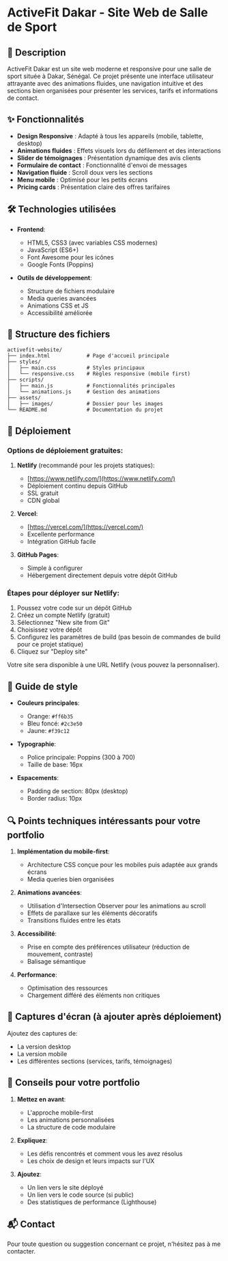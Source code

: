# ActiveFit Dakar - Site Web de Salle de Sport

## 📝 Description

ActiveFit Dakar est un site web moderne et responsive pour une salle de sport située à Dakar, Sénégal. Ce projet présente une interface utilisateur attrayante avec des animations fluides, une navigation intuitive et des sections bien organisées pour présenter les services, tarifs et informations de contact.

## ✨ Fonctionnalités

- **Design Responsive** : Adapté à tous les appareils (mobile, tablette, desktop)
- **Animations fluides** : Effets visuels lors du défilement et des interactions
- **Slider de témoignages** : Présentation dynamique des avis clients
- **Formulaire de contact** : Fonctionnalité d'envoi de messages
- **Navigation fluide** : Scroll doux vers les sections
- **Menu mobile** : Optimisé pour les petits écrans
- **Pricing cards** : Présentation claire des offres tarifaires

## 🛠 Technologies utilisées

- **Frontend**:
  - HTML5, CSS3 (avec variables CSS modernes)
  - JavaScript (ES6+)
  - Font Awesome pour les icônes
  - Google Fonts (Poppins)

- **Outils de développement**:
  - Structure de fichiers modulaire
  - Media queries avancées
  - Animations CSS et JS
  - Accessibilité améliorée

## 📂 Structure des fichiers

```
activefit-website/
├── index.html            # Page d'accueil principale
├── styles/
│   ├── main.css          # Styles principaux
│   └── responsive.css    # Règles responsive (mobile first)
├── scripts/
│   ├── main.js           # Fonctionnalités principales
│   └── animations.js     # Gestion des animations
├── assets/
│   ├── images/           # Dossier pour les images
└── README.md             # Documentation du projet
```

## 🚀 Déploiement

### Options de déploiement gratuites:

1. **Netlify** (recommandé pour les projets statiques):
   - [https://www.netlify.com/](https://www.netlify.com/)
   - Déploiement continu depuis GitHub
   - SSL gratuit
   - CDN global

2. **Vercel**:
   - [https://vercel.com/](https://vercel.com/)
   - Excellente performance
   - Intégration GitHub facile

3. **GitHub Pages**:
   - Simple à configurer
   - Hébergement directement depuis votre dépôt GitHub

### Étapes pour déployer sur Netlify:

1. Poussez votre code sur un dépôt GitHub
2. Créez un compte Netlify (gratuit)
3. Sélectionnez "New site from Git"
4. Choisissez votre dépôt
5. Configurez les paramètres de build (pas besoin de commandes de build pour ce projet statique)
6. Cliquez sur "Deploy site"

Votre site sera disponible à une URL Netlify (vous pouvez la personnaliser).

## 🎨 Guide de style

- **Couleurs principales**:
  - Orange: `#ff6b35`
  - Bleu foncé: `#2c3e50`
  - Jaune: `#f39c12`

- **Typographie**:
  - Police principale: Poppins (300 à 700)
  - Taille de base: 16px

- **Espacements**:
  - Padding de section: 80px (desktop)
  - Border radius: 10px

## 🔍 Points techniques intéressants pour votre portfolio

1. **Implémentation du mobile-first**:
   - Architecture CSS conçue pour les mobiles puis adaptée aux grands écrans
   - Media queries bien organisées

2. **Animations avancées**:
   - Utilisation d'Intersection Observer pour les animations au scroll
   - Effets de parallaxe sur les éléments décoratifs
   - Transitions fluides entre les états

3. **Accessibilité**:
   - Prise en compte des préférences utilisateur (réduction de mouvement, contraste)
   - Balisage sémantique

4. **Performance**:
   - Optimisation des ressources
   - Chargement différé des éléments non critiques

## 📸 Captures d'écran (à ajouter après déploiement)

Ajoutez des captures de:
- La version desktop
- La version mobile
- Les différentes sections (services, tarifs, témoignages)

## 📌 Conseils pour votre portfolio

1. **Mettez en avant**:
   - L'approche mobile-first
   - Les animations personnalisées
   - La structure de code modulaire

2. **Expliquez**:
   - Les défis rencontrés et comment vous les avez résolus
   - Les choix de design et leurs impacts sur l'UX

3. **Ajoutez**:
   - Un lien vers le site déployé
   - Un lien vers le code source (si public)
   - Des statistiques de performance (Lighthouse)

## 📬 Contact

Pour toute question ou suggestion concernant ce projet, n'hésitez pas à me contacter.